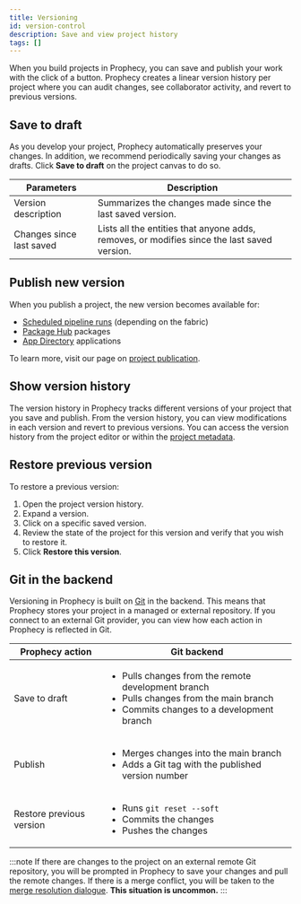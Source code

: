 ```yaml
---
title: Versioning
id: version-control
description: Save and view project history
tags: []
---
```


When you build projects in Prophecy, you can save and publish your work with the click of a button. Prophecy creates a linear version history per project where you can audit changes, see collaborator activity, and revert to previous versions.

<!-- insert image of simple version control menu in top-right corner -->

## Save to draft

As you develop your project, Prophecy automatically preserves your changes. In addition, we recommend periodically saving your changes as drafts. Click **Save to draft** on the project canvas to do so.

| Parameters               | Description                                                                                 |
| ------------------------ | ------------------------------------------------------------------------------------------- |
| Version description      | Summarizes the changes made since the last saved version.                                   |
| Changes since last saved | Lists all the entities that anyone adds, removes, or modifies since the last saved version. |

## Publish new version

When you publish a project, the new version becomes available for:

- [Scheduled pipeline runs](docs/analysts/scheduling.md) (depending on the fabric)
- [Package Hub](docs/analysts/extensibility/extensibility.md#package-hub) packages
- [App Directory](docs/analysts/business-apps/business-apps.md) applications

To learn more, visit our page on [project publication](/analysts/version-control/publication).

## Show version history

The version history in Prophecy tracks different versions of your project that you save and publish. From the version history, you can view modifications in each version and revert to previous versions. You can access the version history from the project editor or within the [project metadata](getting-started/concepts/project#project-metadata).

## Restore previous version

To restore a previous version:

1. Open the project version history.
1. Expand a version.
1. Click on a specific saved version.
1. Review the state of the project for this version and verify that you wish to restore it.
1. Click **Restore this version**.

## Git in the backend

Versioning in Prophecy is built on [Git](docs/ci-cd/git/git.md) in the backend. This means that Prophecy stores your project in a managed or external repository. If you connect to an external Git provider, you can view how each action in Prophecy is reflected in Git.

| Prophecy action          | Git backend                                                                                                                                                                      |
| ------------------------ | -------------------------------------------------------------------------------------------------------------------------------------------------------------------------------- |
| Save to draft            | <ul class="table-list"><li>Pulls changes from the remote development branch</li><li>Pulls changes from the main branch</li><li>Commits changes to a development branch</li></ul> |
| Publish                  | <ul class="table-list"><li>Merges changes into the main branch</li><li>Adds a Git tag with the published version number</li></ul>                                                |
| Restore previous version | <ul class="table-list"><li>Runs `git reset --soft`</li><li>Commits the changes</li><li>Pushes the changes</li></ul>                                                              |

:::note
If there are changes to the project on an external remote Git repository, you will be prompted in Prophecy to save your changes and pull the remote changes. If there is a merge conflict, you will be taken to the [merge resolution dialogue](docs/ci-cd/git/git-resolve.md). **This situation is uncommon.**
:::
